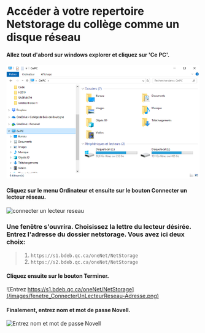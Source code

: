 # Accéder à votre repertoire Netstorage du collège comme un disque réseau

#### Allez tout d'abord sur windows explorer et cliquez sur '**Ce PC**'.
![cliquez sur Ce PC](images/fenetre_CePC.png)

#### Cliquez sur le menu **Ordinateur** et ensuite sur le bouton **Connecter un lecteur réseau**.
![connecter un lecteur reseau](/images/fenetre_ConnecterUnLecteurReseau.png)

### Une fenêtre s'ouvrira. Choisissez la lettre du lecteur désirée. Entrez l'adresse du dossier netstorage. Vous avez ici deux choix:
> 1. `https://s1.bdeb.qc.ca/oneNet/NetStorage`
> 2. `https://s2.bdeb.qc.ca/oneNet/NetStorage`
#### Cliquez ensuite sur le bouton **Terminer**.
![Entrez https://s1.bdeb.qc.ca/oneNet/NetStorage](/images/fenetre_ConnecterUnLecteurReseau-Adresse.png)

#### Finalement, entrez nom et mot de passe Novell.
![Entrez nom et mot de passe Novell](/images/fenetre_ConnecterUnLecteurReseau-mdp.png)
